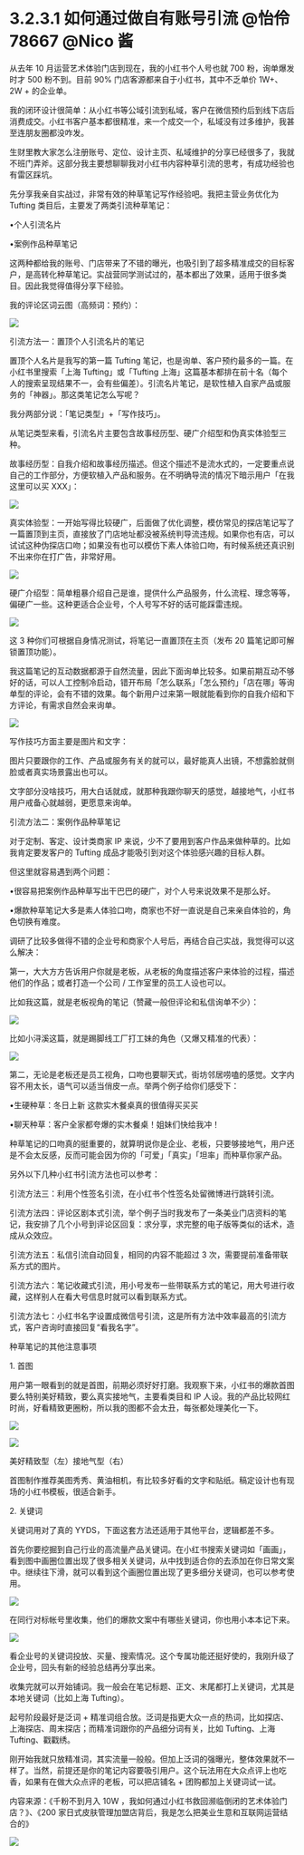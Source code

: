 # 3.2.3.1 如何通过做自有账号引流 @怡伶 78667 @Nico 酱

从去年 10 月运营艺术体验门店到现在，我的小红书个人号也就 700 粉，询单爆发时才 500 粉不到。目前 90% 门店客源都来自于小红书，其中不乏单价 1W+、2W + 的企业单。

我的闭环设计很简单：从小红书等公域引流到私域，客户在微信预约后到线下店后消费成交。小红书客户基本都很精准，来一个成交一个，私域没有过多维护，我甚至连朋友圈都没咋发。

生财里教大家怎么注册账号、定位、设计主页、私域维护的分享已经很多了，我就不班门弄斧。这部分我主要想聊聊我对小红书内容种草引流的思考，有成功经验也有雷区踩坑。

先分享我亲自实战过，非常有效的种草笔记写作经验吧。我把主营业务优化为 Tufting 类目后，主要发了两类引流种草笔记：

•个人引流名片

•案例作品种草笔记

这两种都给我的账号、门店带来了不错的曝光，也吸引到了超多精准成交的目标客户，是高转化种草笔记。实战营同学测试过的，基本都出了效果，适用于很多类目。因此我觉得值得分享下经验。

我的评论区词云图（高频词：预约）：

![](img/5693223e9144b2098f95abeb7483872d.png)

引流方法一：置顶个人引流名片的笔记

置顶个人名片是我写的第一篇 Tufting 笔记，也是询单、客户预约最多的一篇。在小红书里搜索「上海 Tufting」或「Tufting 上海」这篇基本都排在前十名（每个人的搜索呈现结果不一，会有些偏差）。引流名片笔记，是软性植入自家产品或服务的「神器」。那这类笔记怎么写呢？

我分两部分说：「笔记类型」+「写作技巧」。

从笔记类型来看，引流名片主要包含故事经历型、硬广介绍型和伪真实体验型三种。

故事经历型：自我介绍和故事经历描述。但这个描述不是流水式的，一定要重点说自己的工作部分，方便软植入产品和服务。在不明确导流的情况下暗示用户「在我这里可以买 XXX」：

![](img/d206a17859e956707512fdeb232d7abf.png)

真实体验型：一开始写得比较硬广，后面做了优化调整，模仿常见的探店笔记写了一篇置顶到主页，直接放了门店地址都没被系统判导流违规。如果你也有店，可以试试这种伪探店口吻；如果没有也可以模仿下素人体验口吻，有时候系统还真识别不出来你在打广告，非常好用。

![](img/391d3dde9192b72d44c3e11441ac69ec.png)

硬广介绍型：简单粗暴介绍自己是谁，提供什么产品服务，什么流程、理念等等，偏硬广一些。这种更适合企业号，个人号写不好的话可能踩雷违规。

![](img/c7b13d476530e80418a43e5358e5fc19.png)

这 3 种你们可根据自身情况测试，将笔记一直置顶在主页（发布 20 篇笔记即可解锁置顶功能）。

我这篇笔记的互动数据都源于自然流量，因此下面询单比较多。如果前期互动不够好的话，可以人工控制冷启动，错开布局「怎么联系」「怎么预约」「店在哪」等询单型的评论，会有不错的效果。每个新用户过来第一眼就能看到你的自我介绍和下方评论，有需求自然会来询单。

![](img/761706bd3745529c66f4db7f8c399a1a.png)

写作技巧方面主要是图片和文字：

图片只要跟你的工作、产品或服务有关的就可以，最好能真人出镜，不想露脸就侧脸或者真实场景露出也可以。

文字部分没啥技巧，用大白话就成，就那种我跟你聊天的感觉，越接地气，小红书用户戒备心就越弱，更愿意来询单。

引流方法二：案例作品种草笔记

对于定制、客定、设计类商家 IP 来说，少不了要用到客户作品来做种草的。比如我肯定要发客户的 Tufting 成品才能吸引到对这个体验感兴趣的目标人群。

但这里就容易遇到两个问题：

•很容易把案例作品种草写出干巴巴的硬广，对个人号来说效果不是那么好。

•爆款种草笔记大多是素人体验口吻，商家也不好一直说是自己来亲自体验的，角色切换有难度。

调研了比较多做得不错的企业号和商家个人号后，再结合自己实战，我觉得可以这么解决：

第一，大大方方告诉用户你就是老板，从老板的角度描述客户来体验的过程，描述他们的作品；或者打造一个公司 / 工作室里的员工人设也可以。

比如我这篇，就是老板视角的笔记（赞藏一般但评论和私信询单不少）：

![](img/dc2bcf8202dc3710b6d9f3f8c724fcb0.png)

比如小浔溪这篇，就是踢脚线工厂打工妹的角色（又爆又精准的代表）：

![](img/c204a92f1793dff97ade295200e5b7ee.png)

第二，无论是老板还是员工视角，口吻也要聊天式，街坊邻居唠嗑的感觉。文字内容不用太长，语气可以适当俏皮一点。举两个例子给你们感受下：

•生硬种草：冬日上新 这款实木餐桌真的很值得买买买

•聊天种草：客户全家都夸爆的实木餐桌！姐妹们快给我冲！

种草笔记的口吻真的挺重要的，就算明说你是企业、老板，只要够接地气，用户还是不会太反感，反而可能会因为你的「可爱」「真实」「坦率」而种草你家产品。

另外以下几种小红书引流方法也可以参考：

引流方法三：利用个性签名引流，在小红书个性签名处留微博进行跳转引流。

引流方法四：评论区剧本式引流，举个例子当时我发布了一条美业门店资料的笔记，我安排了几个小号到评论区回复：求分享，求完整的电子版等类似的话术，造成从众效应。

引流方法五：私信引流自动回复，相同的内容不能超过 3 次，需要提前准备带联系方式的图片。

引流方法六：笔记收藏式引流，用小号发布一些带联系方式的笔记，用大号进行收藏，这样别人在看大号信息时就可以看到联系方式。

引流方法七：小红书名字设置成微信号引流，这是所有方法中效率最高的引流方式，客户咨询时直接回复“看我名字”。

种草笔记的其他注意事项

1\. 首图

用户第一眼看到的就是首图，前期必须好好打磨。我观察下来，小红书的爆款首图要么特别美好精致，要么真实接地气，主要看类目和 IP 人设。我的产品比较网红时尚，好看精致更圈粉，所以我的图都不会太丑，每张都处理美化一下。

![](img/b639f0d170f49351926d2a11209a273b.png)

![](img/66fa1365edba62b423a5a228ff0d6283.png)

美好精致型（左）接地气型（右）

首图制作推荐美图秀秀、黄油相机，有比较多好看的文字和贴纸。稿定设计也有现场的小红书模板，很适合新手。

2\. 关键词

关键词用对了真的 YYDS，下面这套方法还适用于其他平台，逻辑都差不多。

首先你要挖掘到自己行业的高流量产品关键词。在小红书搜索关键词如「画画」，看到图中画圈位置出现了很多相关关键词，从中找到适合你的去添加在你日常文案中。继续往下滑，就可以看到这个画圈位置出现了更多细分关键词，也可以参考使用。

![](img/2e40411fdcbd889fb2db8453f4b596e6.png)

在同行对标帐号里收集，他们的爆款文案中有哪些关键词，你也用小本本记下来。

![](img/2e0a122bfa3323ea17409c36d61c7d65.png)

看企业号的关键词投放、买量、搜索情况。这个专属功能还挺好使的，我刚升级了企业号，回头有新的经验总结再分享出来。

收集完就可以开始铺词。我一般会在笔记标题、正文、末尾都打上关键词，尤其是本地关键词（比如上海 Tufting）。

起号阶段最好是泛词 + 精准词组合放。泛词是指更大众一点的热词，比如探店、上海探店、周末探店；而精准词跟你的产品细分词有关，比如 Tufting、上海 Tufting、戳戳绣。

刚开始我就只放精准词，其实流量一般般。但加上泛词的强曝光，整体效果就不一样了。当然，前提还是你的笔记内容要吸引用户。这个玩法用在大众点评上也吃香，如果有在做大众点评的老板，可以把店铺名 + 团购都加上关键词试一试。

内容来源：《千粉不到月入 10W ，我如何通过小红书救回濒临倒闭的艺术体验门店？》、《200 家日式皮肤管理加盟店背后，我是怎么把美业生意和互联网运营结合的》

![](img/70c086163efe63c67f3a76278afd7895.png)